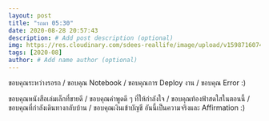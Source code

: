 ```yaml
---
layout: post
title: "รถมา 05:30"
date: 2020-08-28 20:57:43
description: # Add post description (optional)
img: https://res.cloudinary.com/sdees-reallife/image/upload/v1598716074/IMG_20200828_181239.jpg # Add image post (optional)
tags: [2020-08]
author: # Add name author (optional)
---
```

ขอบคุณระหว่างรอรถ / ขอบคุณ Notebook / ขอบคุณการ Deploy งาน / ขอบคุณ Error :)

<i class="fa fa-child" style="color:plum"></i>

ขอบคุณหนังสือเล่มเล็กที่ขายดี / ขอบคุณคำพูดดี ๆ ที่ให้กำลังใจ / ขอบคุณท้องฟ้าสดใสในตอนนี้ / ขอบคุณที่กำลังเดินทางกลับบ้าน / ขอบคุณเงินเข้าบัญชี อันนี้เป็นความจริงและ Affirmation :)
